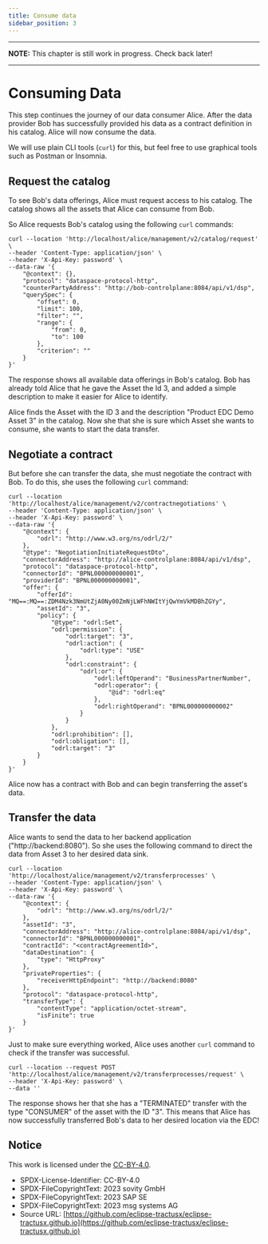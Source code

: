 ```yaml
---
title: Consume data
sidebar_position: 3
---
```


---
**NOTE:**
This chapter is still work in progress. Check back later!

---

# Consuming Data

This step continues the journey of our data consumer Alice. After the data provider Bob has successfully provided his data as a contract definition in his catalog. Alice will now consume the data.

We will use plain CLI tools (`curl`) for this, but feel free to use graphical tools such as Postman or Insomnia.

## Request the catalog

To see Bob's data offerings, Alice must request access to his catalog. The catalog shows all the assets that Alice can consume from Bob.

So Alice requests Bob's catalog using the following `curl` commands:

```shell
curl --location 'http://localhost/alice/management/v2/catalog/request' \
--header 'Content-Type: application/json' \
--header 'X-Api-Key: password' \
--data-raw '{
    "@context": {},
    "protocol": "dataspace-protocol-http",
    "counterPartyAddress": "http://bob-controlplane:8084/api/v1/dsp",
    "querySpec": {
        "offset": 0,
        "limit": 100,
        "filter": "",
        "range": {
            "from": 0,
            "to": 100
        },
        "criterion": ""
    }
}'
```

The response shows all available data offerings in Bob's catalog. Bob has already told Alice that he gave the Asset the Id 3, and added a simple description to make it easier for Alice to identify. 

Alice finds the Asset with the ID 3 and the description "Product EDC Demo Asset 3" in the catalog. Now she that she is sure which Asset she wants to consume, she wants to start the data transfer.

## Negotiate a contract

But before she can transfer the data, she must negotiate the contract with Bob. To do this, she uses the following `curl` command:

```shell
curl --location 'http://localhost/alice/management/v2/contractnegotiations' \
--header 'Content-Type: application/json' \
--header 'X-Api-Key: password' \
--data-raw '{
	"@context": {
		"odrl": "http://www.w3.org/ns/odrl/2/"
	},
	"@type": "NegotiationInitiateRequestDto",
	"connectorAddress": "http://alice-controlplane:8084/api/v1/dsp",
	"protocol": "dataspace-protocol-http",
	"connectorId": "BPNL000000000001",
	"providerId": "BPNL000000000001",
	"offer": {
		"offerId": "MQ==:MQ==:ZDM4Nzk3NmUtZjA0Ny00ZmNjLWFhNWItYjQwYmVkMDBhZGYy",
		"assetId": "3",
		"policy": {
			"@type": "odrl:Set",
			"odrl:permission": {
				"odrl:target": "3",
				"odrl:action": {
					"odrl:type": "USE"
				},
				"odrl:constraint": {
					"odrl:or": {
						"odrl:leftOperand": "BusinessPartnerNumber",
						"odrl:operator": {
                            "@id": "odrl:eq"
                        },
						"odrl:rightOperand": "BPNL000000000002"
					}
				}
			},
			"odrl:prohibition": [],
			"odrl:obligation": [],
			"odrl:target": "3"
		}
	}
}'
```

Alice now has a contract with Bob and can begin transferring the asset's data.

## Transfer the data

Alice wants to send the data to her backend application ("http://backend:8080"). So she uses the following command to direct the data from Asset 3 to her desired data sink.

```shell
curl --location 'http://localhost/alice/management/v2/transferprocesses' \
--header 'Content-Type: application/json' \
--header 'X-Api-Key: password' \
--data-raw '{
    "@context": {
        "odrl": "http://www.w3.org/ns/odrl/2/"
    },
    "assetId": "3",
    "connectorAddress": "http://alice-controlplane:8084/api/v1/dsp",
    "connectorId": "BPNL000000000001",
    "contractId": "<contractAgreementId>",
    "dataDestination": {
        "type": "HttpProxy"
    },
    "privateProperties": {
        "receiverHttpEndpoint": "http://backend:8080"
    },
    "protocol": "dataspace-protocol-http",
    "transferType": {
        "contentType": "application/octet-stream",
        "isFinite": true
    }
}'
```

Just to make sure everything worked, Alice uses another `curl` command to check if the transfer was successful.

```shell
curl --location --request POST 'http://localhost/alice/management/v2/transferprocesses/request' \
--header 'X-Api-Key: password' \
--data ''
```

The response shows her that she has a "TERMINATED" transfer with the type "CONSUMER" of the asset with the ID "3". This means that Alice has now successfully transferred Bob's data to her desired location via the EDC!

## Notice

This work is licensed under the [CC-BY-4.0](https://creativecommons.org/licenses/by/4.0/legalcode).

- SPDX-License-Identifier: CC-BY-4.0
- SPDX-FileCopyrightText: 2023 sovity GmbH
- SPDX-FileCopyrightText: 2023 SAP SE
- SPDX-FileCopyrightText: 2023 msg systems AG
- Source URL: [https://github.com/eclipse-tractusx/eclipse-tractusx.github.io](https://github.com/eclipse-tractusx/eclipse-tractusx.github.io)

